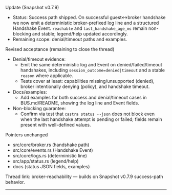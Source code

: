 

Update (Snapshot v0.7.9)
- Status: Success path shipped. On successful guest↔broker handshake we now emit a deterministic broker-prefixed log line and a structured Handshake Event. `reachable` and `last_handshake_age_ms` remain non-blocking and stable; legend/help updated accordingly.
- Remaining scope: denial/timeout paths and examples.

Revised acceptance (remaining to close the thread)
- Denial/timeout evidence:
  - Emit the same deterministic log and Event on denied/failed/timeout handshakes, including `session_outcome=denied|timeout` and a stable `reason` where applicable.
  - Tests cover at least: capabilities missing/unsupported (denied), broker intentionally denying (policy), and handshake timeout.
- Docs/examples:
  - Add examples for both success and denial/timeout cases in BUS.md/README, showing the log line and Event fields.
- Non-blocking guarantee:
  - Confirm via test that `castra status --json` does not block even when the last handshake attempt is pending or failed; fields remain present with well-defined values.

Pointers unchanged
- src/core/broker.rs (handshake path)
- src/core/events.rs (Handshake Event)
- src/core/logs.rs (deterministic line)
- src/app/status.rs (legend/help)
- docs (status JSON fields, examples)

Thread link: broker-reachability — builds on Snapshot v0.7.9 success-path behavior.

---

